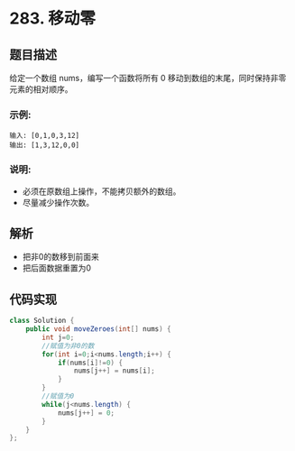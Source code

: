 # 283. 移动零

## 题目描述
给定一个数组 nums，编写一个函数将所有 0 移动到数组的末尾，同时保持非零元素的相对顺序。

### 示例:
```
输入: [0,1,0,3,12]
输出: [1,3,12,0,0]
```
### 说明:

 - 必须在原数组上操作，不能拷贝额外的数组。
 - 尽量减少操作次数。


## 解析
- 把非0的数移到前面来
- 把后面数据重置为0



## 代码实现
```Java
class Solution {
    public void moveZeroes(int[] nums) {
        int j=0;
		//赋值为非0的数
		for(int i=0;i<nums.length;i++) {
			if(nums[i]!=0) {
				nums[j++] = nums[i];
			}
		}
		//赋值为0
		while(j<nums.length) {
			nums[j++] = 0;
		}
    }
};
```